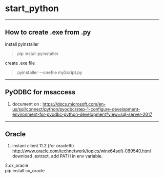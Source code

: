 # start_python

---------------------------------
How to create .exe from .py
---------------------------------
install pyinstaller
>pip install pyinstaller

create .exe file
>pyinstaller --onefile myScript.py


----------------------------------
PyODBC for msaccess
----------------------------------
1. document on : https://docs.microsoft.com/en-us/sql/connect/python/pyodbc/step-1-configure-development-environment-for-pyodbc-python-development?view=sql-server-2017


----------------------------------
Oracle
----------------------------------
1. instant client 11.2 (for oracle9i) http://www.oracle.com/technetwork/topics/winx64soft-089540.html
    download ,extract, add PATH in env variable.

2.cx_oracle     
    pip install cx_oracle
    
    
    
